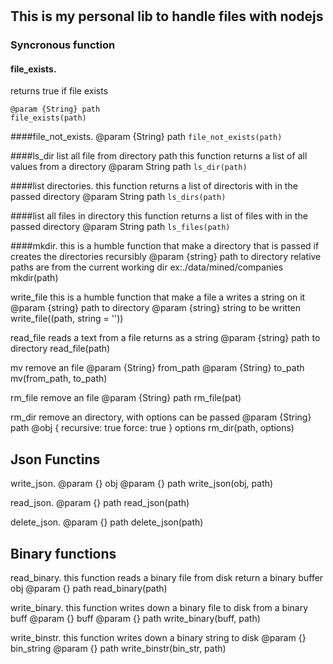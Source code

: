 # 

## This is my personal lib to handle files with nodejs 

### Syncronous function

#### file_exists. 
returns true if file exists
```
@param {String} path
file_exists(path)
```


####file_not_exists.
@param {String} path
```file_not_exists(path)```


####ls_dir
list all file from directory path
this function returns a list of all values from a directory
@param String path
```ls_dir(path)```


####list directories.
this function returns a list of directoris with in the passed directory
@param String path
```ls_dirs(path)```


####list all files in directory
this function returns a list of files with in the passed directory
@param String path
```ls_files(path)```


####mkdir.
this is a humble function that make a directory that is passed
if creates the directories recursibly
@param {string} path to directory
relative paths are from the current working dir
ex:./data/mined/companies
mkdir(path)

write_file
this is a humble function that make a file a writes a string on it
@param {string} path to directory
@param {string} string to be written
write_file((path, string = ''))
   

read_file
reads a text from a file returns as a string
@param {string} path to directory
read_file(path)
   

mv
remove an file
@param {String} from_path
@param {String} to_path
mv(from_path, to_path)
   

rm_file
remove an file
@param {String} path
rm_file(pat)
  

rm_dir
remove an directory, with options can be passed
@param {String} path
@obj {
  recursive: true
  force: true
  } options
rm_dir(path, options)
   
## Json Functins

write_json.
@param {} obj
@param {} path
write_json(obj, path) 
   

read_json.
@param {} path
read_json(path)
   

delete_json.
@param {} path
delete_json(path)
   
## Binary functions

read_binary.
this function reads a binary file from disk
return a binary buffer obj
@param {} path
read_binary(path)


write_binary.
this function writes down a binary file to disk
from a binary buff
@param {} buff
@param {} path
write_binary(buff, path)
   

write_binstr.
this function writes down a binary string to disk
@param {} bin_string
@param {} path
write_binstr(bin_str, path)
